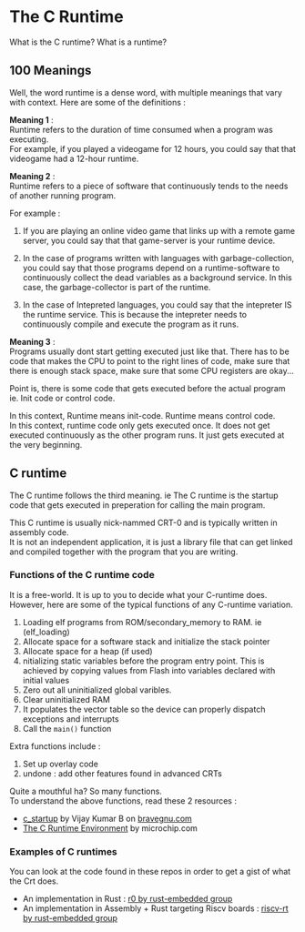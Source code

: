 # The C Runtime

What is the C runtime? What is a runtime?  


## 100 Meanings
Well, the word runtime is a dense word, with multiple meanings that vary with context. Here are some of the definitions :  

**Meaning 1** :  
Runtime refers to the duration of time consumed when a program was executing.  
For example, if you played a videogame for 12 hours, you could say that that videogame had a 12-hour runtime.   

**Meaning 2** :  
Runtime refers to a piece of software that continuously tends to the needs of another running program.  

For example :  
1. If you are playing an online video game that links up with a remote game server, you could say that that game-server is your runtime device.  

2. In the case of programs written with languages with garbage-collection, you could say that those programs depend on a runtime-software to continuously collect the dead variables as a background service. In this case, the garbage-collector is part of the runtime.  

3. In the case of Intepreted languages, you could say that the intepreter IS the runtime service. This is because the intepreter needs to continuously compile and execute the program as it runs.  


**Meaning 3** :  
Programs usually dont start getting executed just like that. There has to be code that makes the CPU to point to the right lines of code, make sure that there is enough stack space, make sure that some CPU registers are okay...  

Point is, there is some code that gets executed before the actual program ie. Init code or control code.  

In this context, Runtime means init-code. Runtime means control code.  
In this context, runtime code only gets executed once. It does not get executed continuously as the other program runs. It just gets executed at the very beginning.  


## C runtime
The C runtime follows the third meaning. ie The C runtime is the startup code that gets executed in preperation for calling the main program.  

This C runtime is usually nick-nammed CRT-0 and is typically written in assembly code.  
It is not an independent application, it is just a library file that can get linked and compiled together with the program that you are writing.  

### Functions of the C runtime code  

It is a free-world. It is up to you to decide what your C-runtime does.  
However, here are some of the typical functions of any C-runtime variation.  

1. Loading elf programs from ROM/secondary_memory to RAM. ie (elf_loading)
2. Allocate space for a software stack and initialize the stack pointer
3. Allocate space for a heap (if used)
4. nitializing static variables before the program entry point. This is achieved by copying values from Flash into variables declared with initial values
5. Zero out all uninitialized global varibles.
6. Clear uninitialized RAM
7. It populates the vector table so the device can properly dispatch exceptions and interrupts
8. Call the `main()` function 

Extra functions include :  
1. Set up overlay code
2. undone : add other features found in advanced CRTs

Quite a mouthful ha? So many functions.  
To understand the above functions, read these 2 resources : 
- [c_startup](http://bravegnu.org/gnu-eprog/c-startup.html) by Vijay Kumar B on [bravegnu.com](http://bravegnu.org)
- [The C Runtime Environment](https://developerhelp.microchip.com/xwiki/bin/view/software-tools/c-programming/c-runtime-enviorment/) by microchip.com


### Examples of C runtimes 
You can look at the code found in these repos in order to get a gist of what the Crt does.  
- An implementation in Rust : [r0 by rust-embedded group](https://github.com/rust-embedded/r0/blob/master/src/lib.rs)
- An implementation in Assembly + Rust targeting Riscv boards : [riscv-rt by rust-embedded group](https://github.com/rust-embedded/riscv-rt/blob/master/src/lib.rs) 

